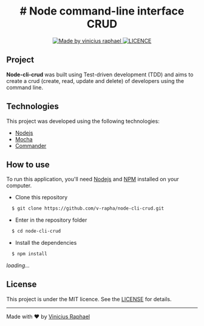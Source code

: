 <h1 align="center">
  # Node command-line interface CRUD
</h1>

<p align="center">
  <a href="https://www.linkedin.com/in/vinicius-raphael/">
    <img alt="Made by vinicius raphael" src="https://img.shields.io/badge/made%20by-Vinicius%20Raphael-lightgrey" />
  </a>
  
  <a href="https://github.com/v-rapha/node-cli-crud/blob/master/LICENSE">
    <img alt="LICENCE" src="https://img.shields.io/github/license/v-rapha/node-cli-crud?color=lightgray" />
  </a>
</p>

## Project
<strong>Node-cli-crud</strong> was built using Test-driven development (TDD) and aims to create a crud (create, read, update and delete) of developers using the command line.

## Technologies
This project was developed using the following technologies:
- [Nodejs](https://nodejs.org/en/)
- [Mocha](https://mochajs.org)
- [Commander](https://github.com/tj/commander.js)

## How to use
To run this application, you'll need [Nodejs](https://nodejs.org/en/) and [NPM](https://www.npmjs.com/get-npm) installed on your computer.
- Clone this repository
```sh
  $ git clone https://github.com/v-rapha/node-cli-crud.git
```
- Enter in the repository folder
```sh
  $ cd node-cli-crud
```
- Install the dependencies
```sh
  $ npm install
```
*loading...*

## License
This project is under the MIT licence. See the [LICENSE](https://github.com/v-rapha/node-cli-crud/blob/master/LICENSE) for details.

---
Made with :heart: by [Vinicius Raphael](https://www.linkedin.com/in/vinicius-raphael/)
